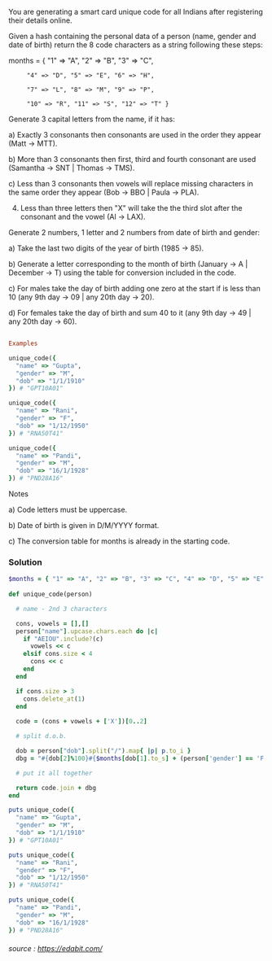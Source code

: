You are generating a smart card unique code for all Indians after registering their details online.

Given a hash containing the personal data of a person (name, gender and date of birth) return the 8 code characters as a string following these steps:

months = { "1" => "A", "2" => "B", "3" => "C", 

         "4" => "D", "5" => "E", "6" => "H",

         "7" => "L", "8" => "M", "9" => "P", 

         "10" => "R", "11" => "S", "12" => "T" }

Generate 3 capital letters from the name, if it has:

a) Exactly 3 consonants then consonants are used in the order they appear (Matt -> MTT).

b) More than 3 consonants then first, third and fourth consonant are used (Samantha -> SNT | Thomas -> TMS).

c) Less than 3 consonants then vowels will replace missing characters in the same order they appear (Bob -> BBO | Paula -> PLA).

4) Less than three letters then "X" will take the the third slot after the consonant and the vowel (Al -> LAX).

Generate 2 numbers, 1 letter and 2 numbers from date of birth and gender:

a) Take the last two digits of the year of birth (1985 -> 85).

b) Generate a letter corresponding to the month of birth (January -> A | December -> T) using the table for conversion included in the code.

c) For males take the day of birth adding one zero at the start if is less than 10 (any 9th day -> 09 | any 20th day -> 20).

d) For females take the day of birth and sum 40 to it (any 9th day -> 49 | any 20th day -> 60).

```ruby

Examples

unique_code({
  "name" => "Gupta",
  "gender" => "M",
  "dob" => "1/1/1910"
}) # "GPT10A01"

unique_code({
  "name" => "Rani",
  "gender" => "F",
  "dob" => "1/12/1950"
}) # "RNA50T41"

unique_code({
  "name" => "Pandi",
  "gender" => "M",
  "dob" => "16/1/1928"
}) # "PND28A16"

```
Notes

a) Code letters must be uppercase.

b) Date of birth is given in D/M/YYYY format.

c) The conversion table for months is already in the starting code.

### Solution

```ruby
$months = { "1" => "A", "2" => "B", "3" => "C", "4" => "D", "5" => "E", "6" => "H","7" => "L", "8" =>"M", "9" => "P", "10" => "R", "11" => "S", "12" =>"T" }
     
def unique_code(person)

  # name - 2nd 3 characters

  cons, vowels = [],[]
  person["name"].upcase.chars.each do |c| 
    if "AEIOU".include?(c) 
      vowels << c
    elsif cons.size < 4
      cons << c 
    end
  end

  if cons.size > 3 
    cons.delete_at(1)
  end
  
  code = (cons + vowels + ['X'])[0..2]

  # split d.o.b. 

  dob = person["dob"].split("/").map{ |p| p.to_i }
  dbg = "#{dob[2]%100}#{$months[dob[1].to_s] + (person['gender'] == 'F' ? (40 + dob[0]).to_s : (100+dob[0]).to_s[1..-1])}"

  # put it all together

  return code.join + dbg
end

puts unique_code({
  "name" => "Gupta",
  "gender" => "M",
  "dob" => "1/1/1910"
}) # "GPT10A01"

puts unique_code({
  "name" => "Rani",
  "gender" => "F",
  "dob" => "1/12/1950"
}) # "RNA50T41"

puts unique_code({
  "name" => "Pandi",
  "gender" => "M",
  "dob" => "16/1/1928"
}) # "PND28A16"
```
###### source : https://edabit.com/

